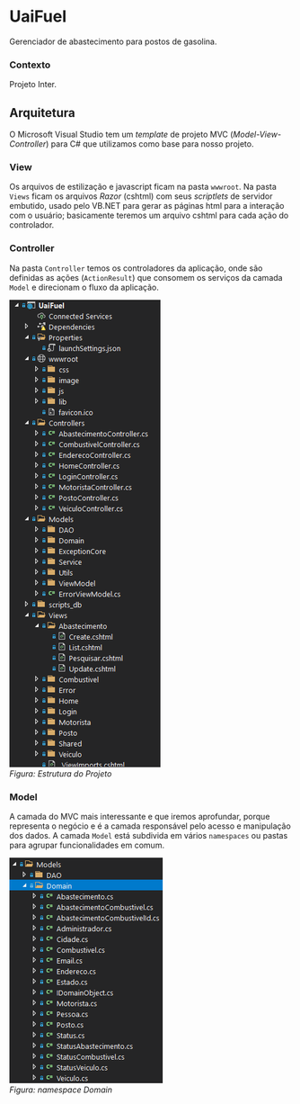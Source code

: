 # UaiFuel
Gerenciador de abastecimento para postos de gasolina.

### Contexto

Projeto Inter.


## Arquitetura

O Microsoft Visual Studio tem um _template_ de projeto MVC (_Model-View-Controller_) para C# que utilizamos como base para nosso projeto. 

### View
Os arquivos de estilização e javascript ficam na pasta `wwwroot`. Na pasta `Views` ficam os arquivos _Razor_ (cshtml) com seus _scriptlets_ de servidor embutido, usado pelo VB.NET para gerar as páginas html para a interação com o usuário; basicamente teremos um arquivo cshtml para cada ação do controlador. 

### Controller
Na pasta `Controller` temos os controladores da aplicação, onde são definidas as ações (`ActionResult`) que consomem os serviços da camada `Model` e direcionam o fluxo da aplicação. 

![Figura: Estrutura do Projeto](images/arquitetura.png)<br>
_Figura: Estrutura do Projeto_

### Model

A camada do MVC mais interessante e que iremos aprofundar, porque representa o negócio e é a camada responsável pelo acesso e manipulação dos dados. A camada `Model` está subdivida em vários `namespaces` ou pastas para agrupar funcionalidades em comum.

![Figura: namespace Domain](images/domain.png)<br>
_Figura: namespace Domain_
